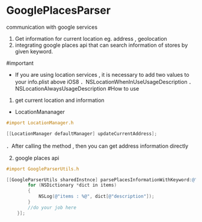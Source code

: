 # GooglePlacesParser
communication with google services

1. Get information for current location  eg. address , geolocation
2. integrating google places api that can search information of stores by given keyword.

#important 
- If you are using location services , it is necessary to add two values to your info.plist above iOS8
  ．NSLocationWhenInUseUsageDescription
  ．NSLocationAlwaysUsageDescription
#How to use

1. get current location and information
  
 - LocationMananager
```objective-c
#import LocationManager.h

[[LocationManager defaultManager] updateCurrentAddress];
```

．After calling the method , then you can get address information directly

2. google places api

```objective-c
#import GoogleParserUtils.h

[[GoogleParserUtils sharedInstnce] parsePlacesInformationWithKeyword:@"7-11" location:currentLocation completion:^(BOOL success, NSArray *items) {
        for (NSDictionary *dict in items)
        {
            NSLog(@"items : %@", dict[@"description"]);
        }
        //do your job here
    }];
```
